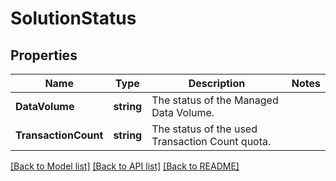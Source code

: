 # SolutionStatus

## Properties

Name | Type | Description | Notes
------------ | ------------- | ------------- | -------------
**DataVolume** | **string** | The status of the Managed Data Volume. | 
**TransactionCount** | **string** | The status of the used Transaction Count quota. | 

[[Back to Model list]](../README.md#documentation-for-models) [[Back to API list]](../README.md#documentation-for-api-endpoints) [[Back to README]](../README.md)



